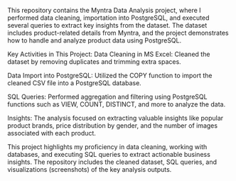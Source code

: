 This repository contains the Myntra Data Analysis project, where I performed data cleaning, importation into PostgreSQL, and executed several queries to extract key insights from the dataset. The dataset includes product-related details from Myntra, and the project demonstrates how to handle and analyze product data using PostgreSQL.

Key Activities in This Project:
Data Cleaning in MS Excel: Cleaned the dataset by removing duplicates and trimming extra spaces.

Data Import into PostgreSQL: Utilized the COPY function to import the cleaned CSV file into a PostgreSQL database.

SQL Queries: Performed aggregation and filtering using PostgreSQL functions such as VIEW, COUNT, DISTINCT, and more to analyze the data.

Insights: The analysis focused on extracting valuable insights like popular product brands, price distribution by gender, and the number of images associated with each product.

This project highlights my proficiency in data cleaning, working with databases, and executing SQL queries to extract actionable business insights. The repository includes the cleaned dataset, SQL queries, and visualizations (screenshots) of the key analysis outputs.
